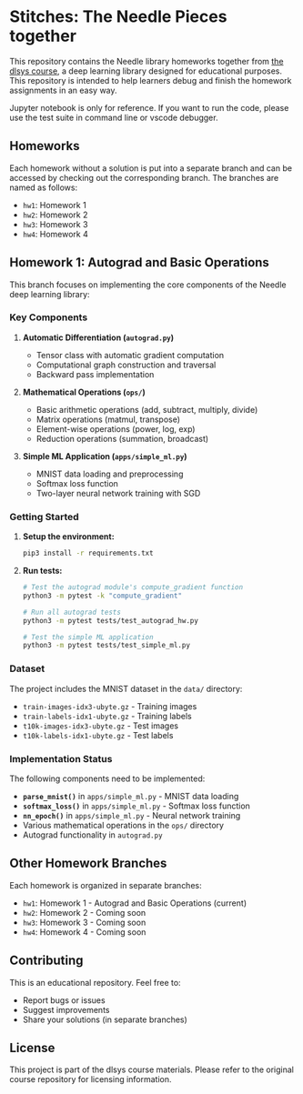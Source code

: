 # Stitches: The Needle Pieces together

This repository contains the Needle library homeworks together from [the dlsys course](https://dlsyscourse.org/), a deep learning library designed for educational purposes. This repository is intended to help learners debug and finish the homework assignments in an easy way.

Jupyter notebook is only for reference. If you want to run the code, please use the test suite in command line or vscode debugger.

## Homeworks

Each homework without a solution is put into a separate branch and can be accessed by checking out the corresponding branch. The branches are named as follows:
- `hw1`: Homework 1
- `hw2`: Homework 2
- `hw3`: Homework 3
- `hw4`: Homework 4

## Homework 1: Autograd and Basic Operations

This branch focuses on implementing the core components of the Needle deep learning library:

### Key Components

1. **Automatic Differentiation (`autograd.py`)**
   - Tensor class with automatic gradient computation
   - Computational graph construction and traversal
   - Backward pass implementation

2. **Mathematical Operations (`ops/`)**
   - Basic arithmetic operations (add, subtract, multiply, divide)
   - Matrix operations (matmul, transpose)
   - Element-wise operations (power, log, exp)
   - Reduction operations (summation, broadcast)

3. **Simple ML Application (`apps/simple_ml.py`)**
   - MNIST data loading and preprocessing
   - Softmax loss function
   - Two-layer neural network training with SGD

### Getting Started

1. **Setup the environment:**
   ```bash
   pip3 install -r requirements.txt
   ```

2. **Run tests:**
   ```bash
   # Test the autograd module's compute_gradient function
   python3 -m pytest -k "compute_gradient"
   
   # Run all autograd tests
   python3 -m pytest tests/test_autograd_hw.py
   
   # Test the simple ML application
   python3 -m pytest tests/test_simple_ml.py
   ```

### Dataset

The project includes the MNIST dataset in the `data/` directory:
- `train-images-idx3-ubyte.gz` - Training images
- `train-labels-idx1-ubyte.gz` - Training labels  
- `t10k-images-idx3-ubyte.gz` - Test images
- `t10k-labels-idx1-ubyte.gz` - Test labels

### Implementation Status

The following components need to be implemented:

- **`parse_mnist()`** in `apps/simple_ml.py` - MNIST data loading
- **`softmax_loss()`** in `apps/simple_ml.py` - Softmax loss function
- **`nn_epoch()`** in `apps/simple_ml.py` - Neural network training
- Various mathematical operations in the `ops/` directory
- Autograd functionality in `autograd.py`

## Other Homework Branches

Each homework is organized in separate branches:
- `hw1`: Homework 1 - Autograd and Basic Operations (current)
- `hw2`: Homework 2 - Coming soon
- `hw3`: Homework 3 - Coming soon  
- `hw4`: Homework 4 - Coming soon

## Contributing

This is an educational repository. Feel free to:
- Report bugs or issues
- Suggest improvements
- Share your solutions (in separate branches)

## License

This project is part of the dlsys course materials. Please refer to the original course repository for licensing information.